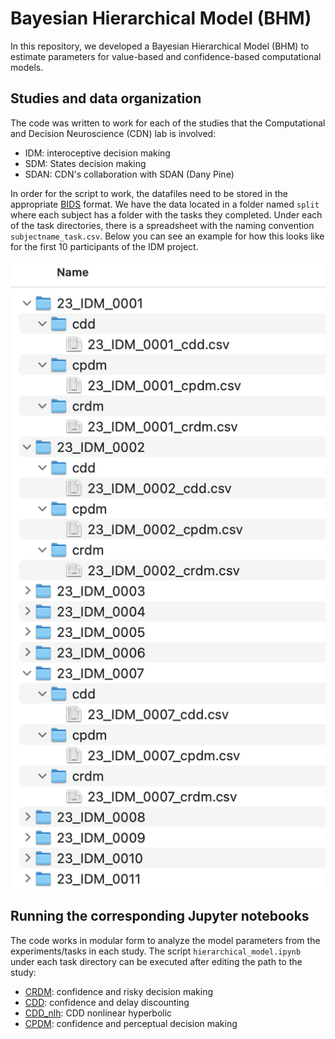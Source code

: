 # Bayesian Hierarchical Model (BHM)

In this repository, we developed a Bayesian Hierarchical Model (BHM) to estimate parameters for value-based and confidence-based computational models. 

## Studies and data organization

The code was written to work for each of the studies that the Computational and Decision Neuroscience (CDN) lab is involved:
- IDM: interoceptive decision making
- SDM: States decision making
- SDAN: CDN's collaboration with SDAN (Dany Pine)

In order for the script to work, the datafiles need to be stored in the appropriate [BIDS](https://bids.neuroimaging.io/) format. We have the data located in a folder named `split` where each subject has a folder with the tasks they completed. Under each of the task directories, there is a spreadsheet with the naming convention `subjectname_task.csv`. Below you can see an example for how this looks like for the first 10 participants of the IDM project. 

<div style="text-align:center"><img src="img/BIDS_eg.png" /></div>

## Running the corresponding Jupyter notebooks

The code works in modular form to analyze the model parameters from the experiments/tasks in each study. The script `hierarchical_model.ipynb` under each task directory can be executed after editing the path to the study:

- [CRDM](crdm/hierarchical_model.ipynb): confidence and risky decision making
- [CDD](cdd/hierarchical_model.ipynb): confidence and delay discounting
- [CDD_nlh](cpdm/hierarchical_model.ipynb): CDD nonlinear hyperbolic
- [CPDM](cpdm/hierarchical_model.ipynb): confidence and perceptual decision making
